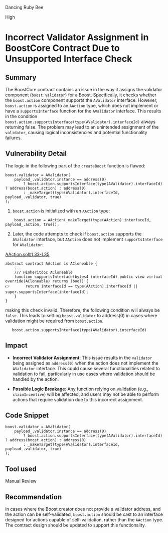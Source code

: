 Dancing Ruby Bee

High

# Incorrect Validator Assignment in BoostCore Contract Due to Unsupported Interface Check

## Summary
The BoostCore contract contains an issue in the way it assigns the validator component (`boost.validator`) for a Boost. Specifically, it checks whether the `boost.action` component supports the `AValidator` interface. However, `boost.action` is assigned to an `AAction` type, which does not implement or have a `supportsInterface` function for the `AValidator` interface. This results in the condition `boost.action.supportsInterface(type(AValidator).interfaceId)` always returning false. The problem may lead to an unintended assignment of the `validator`, causing logical inconsistencies and potential functionality failures.



## Vulnerability Detail
The logic in the following part of the `createBoost` function is flawed:

```solidity
boost.validator = AValidator(
    payload_.validator.instance == address(0)
        ? boost.action.supportsInterface(type(AValidator).interfaceId) ? address(boost.action) : address(0)
        : _makeTarget(type(AValidator).interfaceId, payload_.validator, true)
);
```

1. `boost.action` is initialized with an `AAction` type:
```solidity
    boost.action = AAction(_makeTarget(type(AAction).interfaceId, payload_.action, true));
```

2. Later, the code attempts to check if `boost.action` supports the `AValidator` interface, but `AAction` does not implement `supportsInterface` for `AValidator`: 

[AAction.sol#L33-L35](https://github.com/sherlock-audit/2024-06-boost-aa-wallet/blob/main/boost-protocol/packages/evm/contracts/actions/AAction.sol#L33-L35)
```solidity
abstract contract AAction is ACloneable {
    ...
    /// @inheritdoc ACloneable
    function supportsInterface(bytes4 interfaceId) public view virtual override(ACloneable) returns (bool) {
👉       return interfaceId == type(AAction).interfaceId || super.supportsInterface(interfaceId);
    }
}
```

making this check invalid. Therefore, the following condition will always be `false`. This leads to setting `boost.validator` to address(0) in cases where validation might be required from `boost.action`.

```solidity
   boost.action.supportsInterface(type(AValidator).interfaceId)
```

## Impact
- **Incorrect Validator Assignment**: This issue results in the `validator` being assigned as `address(0)` when the action does not implement the `AValidator` interface. This could cause several functionalities related to validation to fail, particularly in use cases where validation should be handled by the action.
  
- **Possible Logic Breakage**: Any function relying on validation (e.g., `claimIncentive`) will be affected, and users may not be able to perform actions that require validation due to this incorrect assignment.


## Code Snippet
```solidity
boost.validator = AValidator(
    payload_.validator.instance == address(0)
        ? boost.action.supportsInterface(type(AValidator).interfaceId) ? address(boost.action) : address(0)
        : _makeTarget(type(AValidator).interfaceId, payload_.validator, true)
);
```

## Tool used
Manual Review 


## Recommendation
In cases where the Boost creator does not provide a validator address, and the action can be self-validated, `boost.action` should be cast to an interface designed for actions capable of self-validation, rather than the `AAction` type. The contract design should be updated to support this functionality.